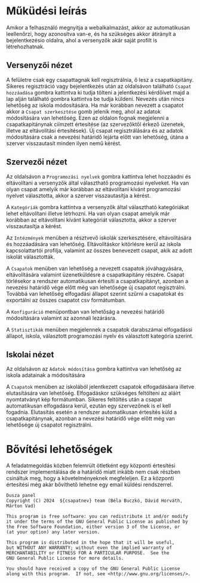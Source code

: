 # Műküdési leírás
Amikor a felhasználó megnyitja a webalkalmazást, akkor az automatikusan leellenőrzi,
hogy azonosítva van-e, és ha szükséges akkor átirányít a bejelentkezésio oldalra, ahol a 
versenyzők akár saját profilt is létrehozhatnak.

## Versenyzői nézet
A felületre csak egy csapattagnak kell regisztrálnia, ő lesz a csapatkapitány. Sikeres
regisztráció vagy bejelentkezés után az oldalsávon található `Csapat hozzáadása` gombra
kattintva ki tudja tölteni a jelentkezési kérdőívet majd a lap alján található gombra
kattintva be tudja küldeni. Nevezés után nincs lehetőség az iskola módosítására.
Ha már korábban nevezett a csapatot akkor a `Csapat szerkesztése`
gomb jelenik meg, ahol az adatok módosítására van lehetőség. Ezen az oldalon fognak
megjelenni a csapatkapitánynak cíímzett értesítése (az szervezőktől érkező üzenetek,
illetve az eltávolítási értesítések). Új csapat regisztrálására és
az adatok módosítására csak a nevezési határidő lejárta előtt van lehetőség, útána a
szerver visszautasít minden ilyen nemű kérést.

## Szervezői nézet
Az oldalsávon a `Programozási nyelvek` gombra kattintva lehet hozzáadni és eltávolítani
a versenyzők által választhatő programozási nyelveket. Ha van olyan csapat amelyik már
korábban az eltávolítani kívánt programozási nyelvet választotta, akkor a szerver 
visszautasítja a kérést.

A `Kategóriák` gombra kattintva a versenyzők által választható kategóriákat lehet 
eltávolítani illetve létrhozni. Ha van olyan csapat amelyik már korábban az 
eltávolítani kívánt kategóriát választotta, akkor a szerver 
visszautasítja a kérést.


Az `Intézmények` menüben a résztvevő iskolák szerkesztésére, eltávolítására és hozzáadására
van lehetőség. Eltávolításkor kitörlésre kerül az iskola kapcsolattartói profilja, valamint
az összes benevezett csapat, akik az adott iskolát választották.

A `Csapatok` menüben van lehetőség a nevezett csapatok jóváhagyására, eltávolítására
valamint üzenetküldésre a csapatkapitány részére. Csapat törlésekor a rendszer 
automatikusan értesíti a csapatkapitányt, azonban a nevezési határidő vége előtt
még van lehetősége új csapatot regisztrálni. Továbbá van lehetőség elfogadási 
állapot szerint szűrni a csapatokat és exportálni az összes csapatot csv formátumban.

A `Konfiguráció` menüpontban van lehetőság a nevezési határidő módosítására valamint
az azonnali lezárásra.

A `Statisztikák` menüben megjelennek a csapatok darabszámai elfogadássi állapot, iskola,
választott programozási nyelv és választott kategória szerint.

## Iskolai nézet
Az oldalsávon az `Adatok módosítása` gombra kattintva van lehetőség az iskola adatainak
a módosítására

A `Csapatok` menüben az iskolából jelentkezett csapatok elfogadásáara illetve elutasítására
van lehetőség. Elfogadáskor szükséges feltölteni az aláírt nyomtatványt kép formátumban.
Sikeres feltöltés után a csapat automatikusan elfogadásra kerül, ezután egy szervezőnek is
el kell fogadnia. Elutasítás esetén a rendszer automatikusan értesítés küld a 
csapatkapitánynak, azonban a nevezési határidő vége előtt még van lehetősége új 
csapatot regisztrálni.

# Bővítési lehetőségek
A feladatmegoldás közben felemrült ötletként egy központi értesítési rendszer implementálása
de a határidő miatt inkább nem csak részben csináltuk meg, hogy a követelményeknek 
megfeleljen. Ez a központi értesítési még akár bővíthető lehetne egy email küldési 
rendszerrel.

    Dusza panel
    Copyright (C) 2024  ${csapatnev} team (Béla Buczkó, Dávid Horváth, Márton Vad)

    This program is free software: you can redistribute it and/or modify
    it under the terms of the GNU General Public License as published by
    the Free Software Foundation, either version 3 of the License, or
    (at your option) any later version.

    This program is distributed in the hope that it will be useful,
    but WITHOUT ANY WARRANTY; without even the implied warranty of
    MERCHANTABILITY or FITNESS FOR A PARTICULAR PURPOSE.  See the
    GNU General Public License for more details.

    You should have received a copy of the GNU General Public License
    along with this program.  If not, see <http://www.gnu.org/licenses/>.